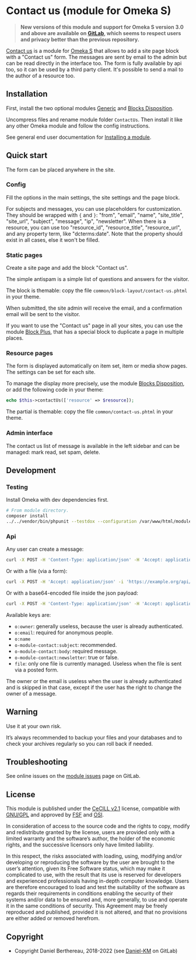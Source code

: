 Contact us (module for Omeka S)
===============================

> __New versions of this module and support for Omeka S version 3.0 and above
> are available on [GitLab], which seems to respect users and privacy better
> than the previous repository.__

[Contact us] is a module for [Omeka S] that allows to add a site page block with
a "Contact us" form. The messages are sent by email to the admin but can be read
directly in the interface too. The form is fully available by api too, so it can
be used by a third party client. It's possible to send a mail to the author of a
resource too.


Installation
------------

First, install the two optional modules [Generic] and [Blocks Disposition].

Uncompress files and rename module folder `ContactUs`. Then install it like any
other Omeka module and follow the config instructions.

See general end user documentation for [Installing a module].


Quick start
-----------

The form can be placed anywhere in the site.

### Config

Fill the options in the main settings, the site settings and the page block.

For subjects and messages, you can use placeholders for customization. They
should be wrapped with `{` and `}`: "from", "email", "name", "site_title",
"site_url", "subject", "message", "ip", "newsletter".
When there is a resource, you can use too "resource_id", "resource_title",
"resource_url", and any property term, like "dcterms:date". Note that the
property should exist in all cases, else it won't be filled.

### Static pages

Create a site page and add the block "Contact us".

The simple antispam is a simple list of questions and answers for the visitor.

The block is themable: copy the file `common/block-layout/contact-us.phtml` in
your theme.

When submitted, the site admin will receive the email, and a confirmation email
will be sent to the visitor.

If you want to use the "Contact us" page in all your sites, you can use the
module [Block Plus], that has a special block to duplicate a page in multiple places.

### Resource pages

The form is displayed automatically on item set, item or media show pages. The
settings can be set for each site.

To manage the display more precisely, use the module [Blocks Disposition], or
add the following code in your theme:

```php
echo $this->contactUs(['resource' => $resource]);
```

The partial is themable: copy the file `common/contact-us.phtml` in your theme.

### Admin interface

The contact us list of message is available in the left sidebar and can be
managed: mark read, set spam, delete.


Development
-----------

### Testing

Install Omeka with dev dependencies first.

```sh
# From module directory.
composer install
../../vendor/bin/phpunit --testdox --configuration /var/www/html/modules/ContactUs/test/phpunit.xml
```

### Api

Any user can create a message:
```sh
curl -X POST -H 'Content-Type: application/json' -H 'Accept: application/json' -i 'https://example.org/api/contact_messages?key_identity=xxx&key_credential=yyy&pretty_print=1' --data '{"o:email":"alpha@beta.com","o-module-contact:body":"message"}'
```

Or with a file (via a form):
```sh
curl -X POST -H 'Accept: application/json' -i 'https://example.org/api/contact_messages?pretty_print=1' -F 'data={"o:email":"alpha@beta.com","o-module-contact:body":"message"}' -F 'file[0]=@/home/user/my-file.jpeg'
```

Or with a base64-encoded file inside the json payload:
```sh
curl -X POST -H 'Content-Type: application/json' -H 'Accept: application/json' -i 'https://example.org/api/contact_messages?key_identity=xxx&key_credential=yyy&pretty_print=1' --data '{"o:email":"alpha@beta.com","o-module-contact:body":"message","file":[{"name":"filename.txt","base64":"T21la2EgUw=="}]}'
```

Available keys are:
- `o:owner`: generally useless, because the user is already authenticated.
- `o:email`: required for anonymous people.
- `o:name`
- `o-module-contact:subject`: recommended.
- `o-module-contact:body`: required message.
- `o-module-contact:newsletter`: true or false.
- `file`: only one file is currently managed. Useless when the file is sent via
  a posted form.

The owner or the email is useless when the user is already authenticated and is
skipped in that case, except if the user has the right to change the owner of a
message.


Warning
-------

Use it at your own risk.

It’s always recommended to backup your files and your databases and to check
your archives regularly so you can roll back if needed.


Troubleshooting
---------------

See online issues on the [module issues] page on GitLab.


License
-------

This module is published under the [CeCILL v2.1] license, compatible with
[GNU/GPL] and approved by [FSF] and [OSI].

In consideration of access to the source code and the rights to copy, modify and
redistribute granted by the license, users are provided only with a limited
warranty and the software’s author, the holder of the economic rights, and the
successive licensors only have limited liability.

In this respect, the risks associated with loading, using, modifying and/or
developing or reproducing the software by the user are brought to the user’s
attention, given its Free Software status, which may make it complicated to use,
with the result that its use is reserved for developers and experienced
professionals having in-depth computer knowledge. Users are therefore encouraged
to load and test the suitability of the software as regards their requirements
in conditions enabling the security of their systems and/or data to be ensured
and, more generally, to use and operate it in the same conditions of security.
This Agreement may be freely reproduced and published, provided it is not
altered, and that no provisions are either added or removed herefrom.


Copyright
---------

* Copyright Daniel Berthereau, 2018-2022 (see [Daniel-KM] on GitLab)


[Contact us]: https://gitlab.com/Daniel-KM/Omeka-S-module-ContactUs
[Omeka S]: https://omeka.org/s
[Generic]: https://gitlab.com/Daniel-KM/Omeka-S-module-Generic
[Blocks Disposition]: https://gitlab.com/Daniel-KM/Omeka-S-module-BlocksDisposition
[Installing a module]: http://dev.omeka.org/docs/s/user-manual/modules/#installing-modules
[Block Plus]: https://gitlab.com/Daniel-KM/Omeka-S-module-BlockPlus
[module issues]: https://gitlab.com/Daniel-KM/Omeka-S-module-ContactUs/-/issues
[CeCILL v2.1]: https://www.cecill.info/licences/Licence_CeCILL_V2.1-en.html
[GNU/GPL]: https://www.gnu.org/licenses/gpl-3.0.html
[FSF]: https://www.fsf.org
[OSI]: http://opensource.org
[MIT]: http://opensource.org/licenses/MIT
[GitLab]: https://gitlab.com/Daniel-KM
[Daniel-KM]: https://gitlab.com/Daniel-KM "Daniel Berthereau"
